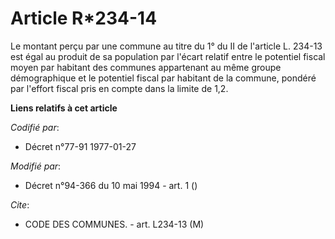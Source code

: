 # Article R*234-14

Le montant perçu par une commune au titre du 1° du II de l'article L. 234-13 est égal au produit de sa population par l'écart
relatif entre le potentiel fiscal moyen par habitant des communes appartenant au même groupe démographique et le potentiel
fiscal par habitant de la commune, pondéré par l'effort fiscal pris en compte dans la limite de 1,2.

**Liens relatifs à cet article**

_Codifié par_:

  - Décret n°77-91 1977-01-27

_Modifié par_:

  - Décret n°94-366 du 10 mai 1994 - art. 1 ()

_Cite_:

  - CODE DES COMMUNES. - art. L234-13 (M)
